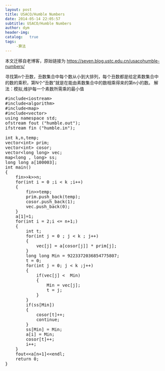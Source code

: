 ```yaml
---
layout: post
title: USACO/Humble Numbers
date: 2014-05-14 22:05:57
subtitle: USACO/Humble Numbers
author: dym
header-img:
catalog:   true
tags:
     -算法
---
```


本文迁移自老博客，原始链接为 <https://seven.blog.ustc.edu.cn/usacohumble-numbers/>

寻找第n个丑数，丑数集合中每个数从小到大排列，每个丑数都是给定素数集合中的数的乘积，第N个“丑数”就是在能由素数集合中的数相乘得来的第n小的数。
解法：模拟,维护每一个素数所需乘的最小值
<pre class ="brush:[cpp]">
#include&lt;iostream&gt;
#include&lt;algorithm&gt;
#include&lt;map&gt;
#include&lt;vector&gt;
using namespace std;
ofstream fout ("humble.out");
ifstream fin ("humble.in");

int k,n,temp;
vector&lt;int&gt; prim;
vector&lt;int&gt; cosor;
vector&lt;long long&gt; vec;
map&lt;long , long&gt; ss;
long long a[100003];
int main()
{
	fin&gt;&gt;k&gt;&gt;n;
	for(int i = 0 ;i < k ;i++)
	{
		fin&gt;&gt;temp;
		prim.push_back(temp);
		cosor.push_back(1);
		vec.push_back(0);
	}
	a[1]=1;
	for(int i = 2;i <= n+1;)
	{
		int t;
		for(int j = 0 ; j < k ; j++)
		{
			vec[j] = a[cosor[j]] * prim[j];
		}
		long long Min = 9223372036854775807;
		t = 0;
		for(int j = 0; j < k ;j++)
		{
			if(vec[j] <  Min)
			{
				Min = vec[j];
				t = j;
			}		 
		}
		if(ss[Min])
		{
			cosor[t]++;
			continue;
		}
		ss[Min] = Min;
		a[i] = Min;
		cosor[t]++;
		i++;
	}
	fout&lt;&lt;a[n+1]&lt;&lt;endl;
	return 0;
}
</pre>
